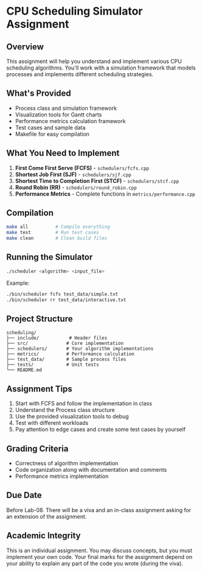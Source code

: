 # CPU Scheduling Simulator Assignment

## Overview
This assignment will help you understand and implement various CPU scheduling algorithms. You'll work with a simulation framework that models processes and implements different scheduling strategies.

## What's Provided
- Process class and simulation framework
- Visualization tools for Gantt charts
- Performance metrics calculation framework
- Test cases and sample data
- Makefile for easy compilation

## What You Need to Implement
1. **First Come First Serve (FCFS)** - `schedulers/fcfs.cpp`
2. **Shortest Job First (SJF)** - `schedulers/sjf.cpp`
3. **Shortest Time to Completion First (STCF)** - `schedulers/stcf.cpp`
4. **Round Robin (RR)** - `schedulers/round_robin.cpp`
5. **Performance Metrics** - Complete functions in `metrics/performance.cpp`

## Compilation
```bash
make all          # Compile everything
make test         # Run test cases
make clean        # Clean build files
```

## Running the Simulator
```bash
./scheduler <algorithm> <input_file>
```

Example:
```bash
./bin/scheduler fcfs test_data/simple.txt
./bin/scheduler rr test_data/interactive.txt
```

## Project Structure
```
scheduling/
├── include/           # Header files
├── src/              # Core implementation
├── schedulers/       # Your algorithm implementations
├── metrics/          # Performance calculation
├── test_data/        # Sample process files
├── tests/            # Unit tests
└── README.md
```

## Assignment Tips
1. Start with FCFS and follow the implementation in class
2. Understand the Process class structure
3. Use the provided visualization tools to debug
4. Test with different workloads
5. Pay attention to edge cases and create some test cases by yourself

## Grading Criteria
- Correctness of algorithm implementation
- Code organization along with documentation and comments
- Performance metrics implementation

## Due Date
Before Lab-08. There will be a viva and an in-class assignment asking for an extension of the assignment.

## Academic Integrity
This is an individual assignment. You may discuss concepts, but you must implement your own code. Your final marks for the assignment depend on your ability to explain any part of the code you wrote (during the viva).
